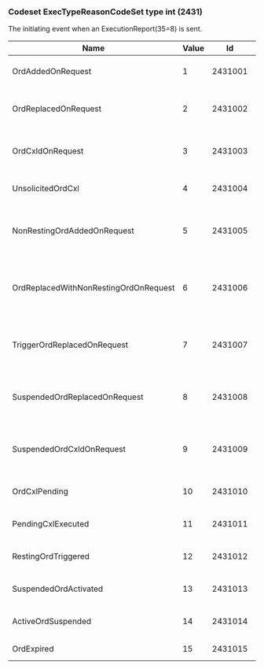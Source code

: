 ### Codeset ExecTypeReasonCodeSet type int (2431)

The initiating event when an ExecutionReport(35=8) is sent.

| Name                                  | Value | Id      | Sort | Synopsis                                           |
|---------------------------------------|-------|---------|------|----------------------------------------------------|
| OrdAddedOnRequest                     | 1     | 2431001 | 1    | Order added upon request                           |
| OrdReplacedOnRequest                  | 2     | 2431002 | 2    | Order replaced upon request                        |
| OrdCxldOnRequest                      | 3     | 2431003 | 3    | Order cancelled upon request                       |
| UnsolicitedOrdCxl                     | 4     | 2431004 | 4    | Unsolicited order cancellation                     |
| NonRestingOrdAddedOnRequest           | 5     | 2431005 | 5    | Non-resting order added upon request               |
| OrdReplacedWithNonRestingOrdOnRequest | 6     | 2431006 | 6    | Order replaced with non-resting order upon request |
| TriggerOrdReplacedOnRequest           | 7     | 2431007 | 7    | Trigger order replaced upon request                |
| SuspendedOrdReplacedOnRequest         | 8     | 2431008 | 8    | Suspended order replaced upon request              |
| SuspendedOrdCxldOnRequest             | 9     | 2431009 | 9    | Suspended order canceled upon request              |
| OrdCxlPending                         | 10    | 2431010 | 10   | Order cancellation pending                         |
| PendingCxlExecuted                    | 11    | 2431011 | 11   | Pending cancellation executed                      |
| RestingOrdTriggered                   | 12    | 2431012 | 12   | Resting order triggered                            |
| SuspendedOrdActivated                 | 13    | 2431013 | 13   | Suspended order activated                          |
| ActiveOrdSuspended                    | 14    | 2431014 | 14   | Active order suspended                             |
| OrdExpired                            | 15    | 2431015 | 15   | Order expired                                      |

